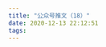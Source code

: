 ```yaml
---
title: "公众号推文（18）"
date: 2020-12-13 22:12:51
tags:
---
```


<head>
    <style>
        .weChatPostMainDiv {
            display: table;
        }
        .weChatPostPictureDiv {
            display: table-cell;
            width: 35%;
        }

        .weChatPostPicture {
            width: 100%;
            border-radius: 10%;
            float: left;
        }

        .weChatPostLinkDiv {
            width: 65%;
            float: inline-start;
            display: table-cell;
            vertical-align: middle;
        }

        .weChatPostLink {
            display: flex;
            align-items: center;
            justify-content: center;
            text-align: justify;
            margin: 0 auto;
            font-size: 24px;
        }

        a:link {
            color: black;
        }

        a:visited {
            color: gray;
        }
    </style>
</head>

<body><div class="weChatPostMainDiv"><div class="weChatPostPictureDiv"><a href="https://mp.weixin.qq.com/s/fKGrqdpQLDUFwU3pzzsR-w" target="_blank"><img class="weChatPostPicture" src="https://i.loli.net/2020/12/13/zPTynMrik5I8Qfq.jpg" ></a></div><div class="weChatPostLinkDiv"><div class="weChatPostLink"><a href="https://mp.weixin.qq.com/s/fKGrqdpQLDUFwU3pzzsR-w"><b>铭记历史 勿忘国耻</b></a></div></div></div></body>